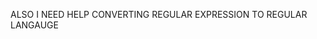 
ALSO I NEED HELP CONVERTING REGULAR EXPRESSION TO REGULAR LANGAUGE
<!---
ZENSH1/ZENSH1 is a ✨ special ✨ repository because its `README.md` (this file) appears on your GitHub profile.
You can click the Preview link to take a look at your changes.
--->
